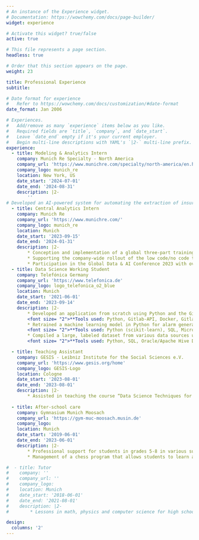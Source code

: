 ```yaml
---
# An instance of the Experience widget.
# Documentation: https://wowchemy.com/docs/page-builder/
widget: experience

# Activate this widget? true/false
active: true

# This file represents a page section.
headless: true

# Order that this section appears on the page.
weight: 23

title: Professional Experience
subtitle:

# Date format for experience
#   Refer to https://wowchemy.com/docs/customization/#date-format
date_format: Jan 2006

# Experiences.
#   Add/remove as many `experience` items below as you like.
#   Required fields are `title`, `company`, and `date_start`.
#   Leave `date_end` empty if it's your current employer.
#   Begin multi-line descriptions with YAML's `|2-` multi-line prefix.
experience:
  - title: Modeling & Analytics Intern
    company: Munich Re Specialty - North America
    company_url: 'https://www.munichre.com/specialty/north-america/en.html'
    company_logo: munich_re
    location: New York, US
    date_start: '2024-07-01'
    date_end: '2024-08-31'
    description: |2-
        ''
# Developed an AI-powered system for automating the extraction of insurance submission information using state-of-the-art Large Language Models; improving the F1 score of relevant variable extraction by over 100%
  - title: Central Analytics Intern
    company: Munich Re
    company_url: 'https://www.munichre.com/'
    company_logo: munich_re
    location: Munich
    date_start: '2023-09-15'
    date_end: '2024-01-31'
    description: |2-
        * Conception and implementation of a global three-part training series on generative AI and Large Language Models (LLMs) for more than 700 colleagues worldwide
        * Supporting the company-wide rollout of the low code/no code tool Dataiku, community management and leading the  technical support of the business units for use cases, including automatic data cleansing and harmonization through LLMs and termination statistics
        * Participation in the Global Data & AI Conference 2023 with over 350 participants
  - title: Data Science Working Student
    company: Telefónica Germany
    company_url: 'https://www.telefonica.de'
    company_logo: logo_telefonica_o2_blue
    location: Munich
    date_start: '2021-06-01'
    date_end: '2023-09-14'
    description: |2-
        * Developed an application from scratch using Python and the Gitlab API, seamlessly enabling collaboration between teams for over 100 employees  
        <font size= "2">**Tools used: Python, Gitlab-API, Docker, Gitlab-CI/CD, Scheduler**</font>
        * Retrained a machine learning model in Python for alarm generation on financially-relevant time series data, resulting in improved aggregation of alarm periods and a clear reduction of false alarms by 33%  
        <font size= "2">**Tools used: Python (scikit-learn), SQL, Microsoft Azure Databricks**</font>
        * Compiled a large, labeled dataset from various data sources using complex SQL queries, and subsequently implemented automated plausibility checks using cloud computing resources  
        <font size= "2">**Tools used: Python, SQL, Oracle/Apache Hive Database**</font>

  - title: Teaching Assistant
    company: GESIS - Leibniz Institute for the Social Sciences e.V.
    company_url: 'https://www.gesis.org/home'
    company_logo: GESIS-Logo
    location: Cologne
    date_start: '2023-08-01'
    date_end: '2023-08-01'
    description: |2-
        * Assisted in teaching the course “Data Science Techniques for Survey Researchers” at Summer School
        
  - title: After-school care
    company: Gymnasium Munich Moosach
    company_url: 'https://gym-muc-moosach.musin.de'
    company_logo: 
    location: Munich
    date_start: '2019-06-01'
    date_end: '2023-06-01'
    description: |2-
        * Professional support for students in grades 5-8 in various subjects
        * Management of a chess program that allows students to learn and explore the game of chess

#  - title: Tutor
#    company: ''
#    company_url: ''
#    company_logo: 
#    location: Munich
#    date_start: '2018-06-01'
#    date_end: '2021-08-01'
#    description: |2-
#        * Lessons in math, physics and computer science for high school students which led to improved grades

design:
  columns: '2'
---
```

